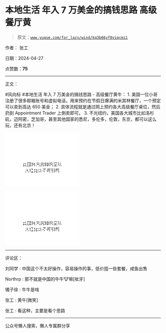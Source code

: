 # 本地生活 年入 7 万美金的搞钱思路 高级餐厅黄

> 原文：[`www.yuque.com/for_lazy/wind/kq3b66yf0viqcmi1`](https://www.yuque.com/for_lazy/wind/kq3b66yf0viqcmi1)

作者： 张工

日期：2024-04-27

点赞数：**75**

* * *

正文：

#​风向标​ #​本地生活​ 年入 7 万美金的搞钱思路 - 高级餐厅黄牛： 1.
美国一位小哥注册了很多邮箱账号和虚拟电话，用来预约在节假日爆满的米其林餐厅，一个预定可以卖到高达 650 美金； 2.
具体流程就是通过网上预约各大高级餐厅桌位，然后扔到 Appointment Trader 上倒卖即可。 3.
不光纽约，美国各大城市比如洛杉矶，迈阿密，芝加哥，甚至其他国家的悉尼，多伦多，伦敦，东京，都可以这么玩，还有北京！

![](img/656aafc01314335ce7e78a43c7d15f4b.png)

![](img/7feef41feaf9c0bb0ca5f15e9885b92d.png)

* * *

评论区：

刘同学 : 中国这个不太好操作，容易操作的事，低价囤一些套餐，咸鱼出售

Northrp : 那不就是中国的牛牛🐮嘛[呲牙]

镯子徐 : 牛牛是啥

张工 : 黄牛[微笑]

张工 : 看这种，主要是看个思路

* * *

公众号懒人搜索，懒人专属群分享